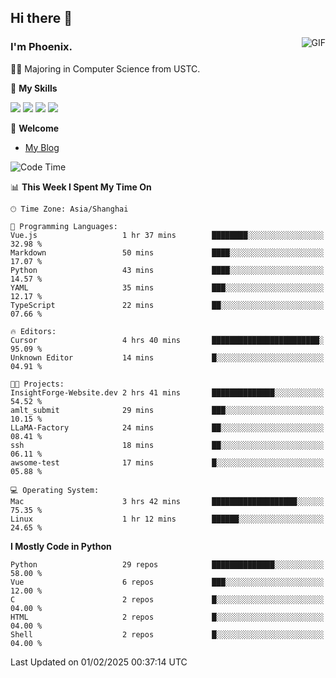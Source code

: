 ## Hi there 👋
<img align="right" alt="GIF" src="https://raw.githubusercontent.com/JoeyBling/JoeyBling/master/pic/pusheencode.gif" />

### I'm Phoenix.

👨‍🎓 Majoring in Computer Science from USTC.

🌟 **My Skills**

![](https://img.shields.io/badge/-Python-3e74a2?style=flat-square&logo=Python&logoColor=fff)
![](https://img.shields.io/badge/-C++-9f62a5?style=flat&logo=cplusplus&logoColor=white)
![](https://img.shields.io/badge/-Linux-185886?style=flat-square&logo=Linux&logoColor=fff)
![](https://img.shields.io/badge/-Rust-ff4136?style=flat-square&logo=Rust&logoColor=fff)

💬 **Welcome**

- [My Blog](https://ysy-phoenix.github.io/)

<!--START_SECTION:waka-->
![Code Time](http://img.shields.io/badge/Code%20Time-1%2C169%20hrs%2054%20mins-blue)

📊 **This Week I Spent My Time On** 

```text
🕑︎ Time Zone: Asia/Shanghai

💬 Programming Languages: 
Vue.js                   1 hr 37 mins        ████████░░░░░░░░░░░░░░░░░   32.98 % 
Markdown                 50 mins             ████░░░░░░░░░░░░░░░░░░░░░   17.07 % 
Python                   43 mins             ████░░░░░░░░░░░░░░░░░░░░░   14.57 % 
YAML                     35 mins             ███░░░░░░░░░░░░░░░░░░░░░░   12.17 % 
TypeScript               22 mins             ██░░░░░░░░░░░░░░░░░░░░░░░   07.66 % 

🔥 Editors: 
Cursor                   4 hrs 40 mins       ████████████████████████░   95.09 % 
Unknown Editor           14 mins             █░░░░░░░░░░░░░░░░░░░░░░░░   04.91 % 

🐱‍💻 Projects: 
InsightForge-Website.dev 2 hrs 41 mins       ██████████████░░░░░░░░░░░   54.52 % 
amlt_submit              29 mins             ███░░░░░░░░░░░░░░░░░░░░░░   10.15 % 
LLaMA-Factory            24 mins             ██░░░░░░░░░░░░░░░░░░░░░░░   08.41 % 
ssh                      18 mins             ██░░░░░░░░░░░░░░░░░░░░░░░   06.11 % 
awsome-test              17 mins             █░░░░░░░░░░░░░░░░░░░░░░░░   05.88 % 

💻 Operating System: 
Mac                      3 hrs 42 mins       ███████████████████░░░░░░   75.35 % 
Linux                    1 hr 12 mins        ██████░░░░░░░░░░░░░░░░░░░   24.65 % 
```

**I Mostly Code in Python** 

```text
Python                   29 repos            ██████████████░░░░░░░░░░░   58.00 % 
Vue                      6 repos             ███░░░░░░░░░░░░░░░░░░░░░░   12.00 % 
C                        2 repos             █░░░░░░░░░░░░░░░░░░░░░░░░   04.00 % 
HTML                     2 repos             █░░░░░░░░░░░░░░░░░░░░░░░░   04.00 % 
Shell                    2 repos             █░░░░░░░░░░░░░░░░░░░░░░░░   04.00 % 
```




 Last Updated on 01/02/2025 00:37:14 UTC
<!--END_SECTION:waka-->

<!--
**ysy-phoenix/ysy-phoenix** is a ✨ _special_ ✨ repository because its `README.md` (this file) appears on your GitHub profile.

Here are some ideas to get you started:

- 🔭 I’m currently working on ...
- 🌱 I’m currently learning ...
- 👯 I’m looking to collaborate on ...
- 🤔 I’m looking for help with ...
- 💬 Ask me about ...
- 📫 How to reach me: ...
- 😄 Pronouns: ...
- ⚡ Fun fact: ...
-->
